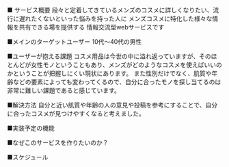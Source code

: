 ■ サービス概要
段々と定着してきているメンズのコスメに詳しくなりたい、流行に遅れたくないといった悩みを持った人に
メンズコスメに特化した様々な情報を共有できる場を提供する
情報交流型webサービスです

■メインのターゲットユーザー
10代〜40代の男性

■ユーザーが抱える課題
コスメ用品は今世の中に溢れ返っていますが、そのほとんどが女性モノということもあり、メンズがどのようなコスメを使えばいいのかということが把握しにくい現状にあります。
また性別だけでなく、肌質や年齢などの要素によっても変わってくるので、自分に合ったモノを探し当てるのは非常に難しい課題であると感じています。

■解決方法
自分と近い肌質や年齢の人の意見や投稿を参考にすることで、自分に合ったコスメが見つけやすくなると考えました。

■実装予定の機能

■なぜこのサービスを作りたいのか？

■スケジュール
